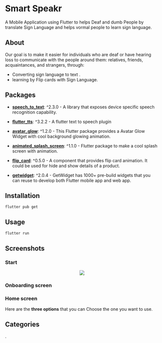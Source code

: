 # Smart Speakr
A Mobile Application using Flutter to helps Deaf and dumb People by translate Sign Language and helps vormal people to learn sign language.
  
## About  
Our goal is to make it easier for individuals who are deaf or have hearing loss to communicate with the people around them: relatives, friends, acquaintances, and strangers, through:

- Converting sign language  to text .
- learning by Flip cards with Sign Language.


## Packages

- **[speech_to_text][1]**: ^2.3.0 - A library that exposes device specific speech recognition capability.
- **[flutter_tts][2]**: ^3.2.2 - A flutter text to speech plugin
- **[avatar_glow][3]**: ^1.2.0 - This Flutter package provides a Avatar Glow Widget with cool background glowing animation.
- **[animated_splash_screen][4]**: ^1.1.0 - Flutter package to make a cool splash screen with animation.
- **[flip_card][5]**: ^0.5.0 - A component that provides flip card animation. It could be used for hide and show details of a product.
- **[getwidget][6]**: ^2.0.4 - GetWidget has 1000+ pre-build widgets that you can reuse to develop both Flutter mobile app and web app.

   [1]: https://pub.dev/packages/speech_to_text/versions/2.3.0
   [2]: https://pub.dev/packages/flutter_tts
   [3]: https://pub.dev/packages/avatar_glow/versions/1.2.0
   [4]: https://pub.dev/packages/animated_splash_screen
   [5]: https://pub.dev/packages/flip_card
   [6]: https://pub.dev/packages/getwidget
  
  
## Installation
```
flutter pub get
```
## Usage 
```
flutter run
```

## Screenshots

### Start
<p align="center">
  <img src="https://raw.githubusercontent.com/mahmoudabdelaziz0/SmartSpeaker/main/ProjectPics/Screenshot 2024-02-27 080104.png
" />
</p>

### Onboarding screen
<p align="center">

</p>

### Home screen
Here are the **three options** that you can Choose the one you want to use.

<p align="center">
  
</p>




<p align="center">
 
</p>


## Categories
.

<p align="center">

</p>






